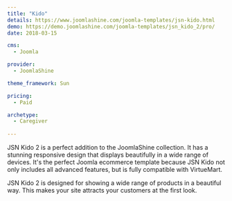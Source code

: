 ```yaml
---
title: "Kido"
details: https://www.joomlashine.com/joomla-templates/jsn-kido.html
demo: https://demo.joomlashine.com/joomla-templates/jsn_kido_2/pro/
date: 2018-03-15

cms: 
  - Joomla

provider: 
  - JoomlaShine

theme_framework: Sun

pricing:
  - Paid

archetype:
  - Caregiver
  
---
```


JSN Kido 2 is a perfect addition to the JoomlaShine collection. It has a stunning responsive design that displays beautifully in a wide range of devices. It's the perfect Joomla ecommerce template because JSN Kido not only includes all advanced features, but is fully compatible with VirtueMart.

JSN Kido 2 is designed for showing a wide range of products in a beautiful way. This makes your site attracts your customers at the first look.